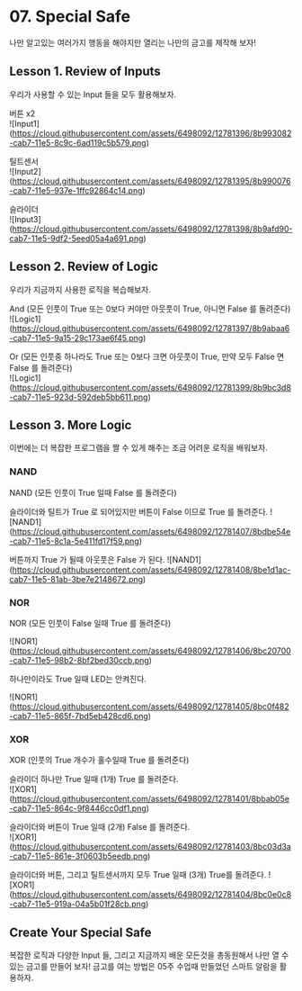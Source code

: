 # 07. Special Safe

나만 알고있는 여러가지 행동을 해야지만 열리는 나만의 금고를 제작해 보자!

## Lesson 1. Review of Inputs

우리가 사용할 수 있는 Input 들을 모두 활용해보자.

버튼 x2  
![Input1] (https://cloud.githubusercontent.com/assets/6498092/12781396/8b993082-cab7-11e5-8c9c-6ad119c5b579.png)

틸트센서  
![Input2] (https://cloud.githubusercontent.com/assets/6498092/12781395/8b990076-cab7-11e5-937e-1ffc92864c14.png)

슬라이더  
![Input3] (https://cloud.githubusercontent.com/assets/6498092/12781398/8b9afd90-cab7-11e5-9df2-5eed05a4a691.png)

## Lesson 2. Review of Logic

우리가 지금까지 사용한 로직을 복습해보자.

And (모든 인풋이 True 또는 0보다 커야만 아웃풋이 True, 아니면 False 를 돌려준다)  
![Logic1] (https://cloud.githubusercontent.com/assets/6498092/12781397/8b9abaa6-cab7-11e5-9a15-29c173ae6f45.png)

Or (모든 인풋중 하나라도 True 또는 0보다 크면 아웃풋이 True, 만약 모두 False 면 False 를 돌려준다)  
![Logic1] (https://cloud.githubusercontent.com/assets/6498092/12781399/8b9bc3d8-cab7-11e5-923d-592deb5bb611.png)

## Lesson 3. More Logic

이번에는 더 복잡한 프로그램을 짤 수 있게 해주는 조금 어려운 로직을 배워보자.

### NAND

NAND (모든 인풋이 True 일때 False 를 돌려준다)

슬라이더와 틸트가 True 로 되어있지만 버튼이 False 이므로 True 를 돌려준다.
![NAND1] (https://cloud.githubusercontent.com/assets/6498092/12781407/8bdbe54e-cab7-11e5-8c1a-5e411fd17f59.png)

버튼까지 True 가 될때 아웃풋은 False 가 된다.
![NAND1] (https://cloud.githubusercontent.com/assets/6498092/12781408/8be1d1ac-cab7-11e5-81ab-3be7e2148672.png)

### NOR

NOR (모든 인풋이 False 일때 True 를 돌려준다)

![NOR1] (https://cloud.githubusercontent.com/assets/6498092/12781406/8bc20700-cab7-11e5-98b2-8bf2bed30ccb.png)

하나만이라도 True 일때 LED는 안켜진다.

![NOR1] (https://cloud.githubusercontent.com/assets/6498092/12781405/8bc0f482-cab7-11e5-865f-7bd5eb428cd6.png)

### XOR

XOR (인풋의 True 개수가 홀수일때 True 를 돌려준다)

슬라이더 하나만 True 일때 (1개) True 를 돌려준다.  
![XOR1] (https://cloud.githubusercontent.com/assets/6498092/12781401/8bbab05e-cab7-11e5-864c-9f8446cc0df1.png)

슬라이더와 버튼이 True 일때 (2개) False 를 돌려준다.  
![XOR1] (https://cloud.githubusercontent.com/assets/6498092/12781403/8bc03d3a-cab7-11e5-861e-3f0603b5eedb.png)

슬라이더와 버튼, 그리고 틸트센서까지 모두 True 일때 (3개) True를 돌려준다.
![XOR1] (https://cloud.githubusercontent.com/assets/6498092/12781404/8bc0e0c8-cab7-11e5-919a-04a5b01f28cb.png)

## Create Your Special Safe

복잡한 로직과 다양한 Input 들, 그리고 지금까지 배운 모든것을 총동원해서 나만 열 수 있는 금고를 만들어 보자! 금고를 여는 방법은 05주 수업때 만들었던 스마트 알람을 활용하자.
